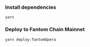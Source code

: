 ### Install dependencies

```ssh
yarn 
```

### Deploy to Fantom Chain Mainnet
```ssh
yarn deploy:fantomOpera
```
